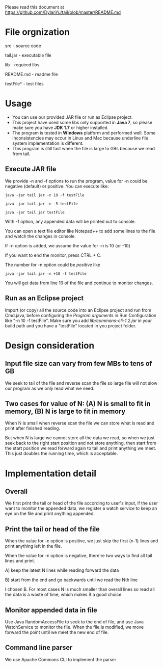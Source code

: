 Please read this document at https://github.com/DylanYu/tail/blob/master/README.md

# File orgnization

src - source code

tail.jar - executable file

lib - required libs

README.md - readme file

testFile* - test files

# Usage

* You can use our provided JAR file or run as Eclipse project.
* This project have used some libs only supported in **Java 7**, so please make sure you have **JDK 1.7** or higher installed.
* The program is tested in **Windows** platform and performed well. Some inconsistencies may occur in Linux and Mac because underline file system implementation is different.
* This program is still fast when the file is large to GBs because we read from tail.

## Execute JAR file

We provide -n and -f options to run the program, value for -n could be negative (default) or positive. 
You can execute like:

	java -jar tail.jar -n 10 -f testFile

	java -jar tail.jar -n -5 testFile

	java -jar tail.jar testFile

With -f option, any appended data will be printed out to console.

You can open a text file editor like Notepad++ to add some lines to
the file and watch the changes in console.

If -n option is added, we assume the value for -n is 10 (or -10)

If you want to end the monitor, press CTRL + C.

The number for -n option could be *positive* like

	java -jar tail.jar -n +10 -f testFile

You will get data from line 10 of the file and continue to monitor changes.

## Run as an Eclipse project

Import (or copy) all the source code into an Eclipse project and run from Cmd.java, 
before configuring the *Program arguments* in Run Configuration like "-n 10 -f testFile". 
Make sure you add *lib/commons-cli-1.2.jar* in your build path and you have a 
"testFile" located in you project folder.

# Design consideration

## Input file size can vary from few MBs to tens of GB

We seek to tail of the file and reverse scan the file so large 
file will not slow our program as we only read what we need.

## Two cases for value of N: (A) N is small to fit in memory, (B) N is large to fit in memory

When N is small when reverse scan the file we can store what is read and
print after finished reading. 

But when N is large we cannot store all the data we read, so when we just seek back to the 
right start position and not store anything, then start from the start position we read forward 
again to tail and print anything we meet. This just doubles the running time, which is acceptable.

# Implementation detail

## Overall

We first print the tail or head of the file according to user's input, if the 
user want to monitor the appended data, we register a watch service to keep an
eye on the file and print anything appended.

## Print the tail or head of the file

When the value for -n option is positive, we just skip the first (n-1) lines and
print anything left in the file.

When the value for -n option is negative, there're two ways to find all tail lines
and print. 

A) keep the latest N lines while reading forward the data

B) start from the end and go backwards until we read the Nth line

I chosen B. For most cases N is much smaller than overall lines so read all the data is a waste 
of time, which makes B a good choice.


## Monitor appended data in file

Use Java RandomAccessFile to seek to the end of file, and use Java WatchService to monitor
the file. When the file is modified, we move forward the point until we meet the new end of file.

## Command line parser

We use Apache Commons CLI to implement the parser
